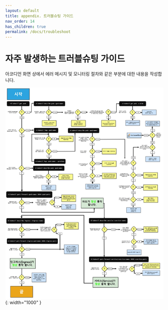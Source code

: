 ```yaml
---
layout: default
title: appendix. 트러블슈팅 가이드
nav_order: 14
has_children: true
permalink: /docs/troubleshoot
---
```


# 자주 발생하는 트러블슈팅 가이드

아코디언 화면 상에서 에러 메시지 및 모니터링 절차와 같은 부분에 대한 내용을 작성합니다.

![troubleshoot_diagram.jpg](/assets/images/troubleshoot/troubleshoot_diagram.jpg){: width="1000" }